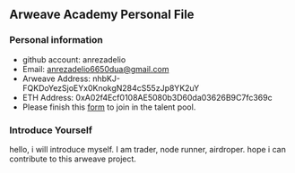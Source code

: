 ## Arweave Academy Personal File

### Personal information

- github account: anrezadelio
- Email: anrezadelio6650dua@gmail.com
- Arweave Address: nhbKJ-FQKDoYezSjoEYx0KnokgN284cS55zJp8YK2uY
- ETH Address: 0xA02f4Ecf0108AE5080b3D60da03626B9C7fc369c
- Please finish this [form](https://docs.google.com/forms/d/e/1FAIpQLSfWA5fIIcBgmRppm3jNz5vmf9Mai_QMVil-2pO4r7YKn_Zhtw/viewform?usp=sf_link) to join in the talent pool.

### Introduce Yourself

hello, i will introduce myself. I am trader, node runner, airdroper. hope i can contribute to this arweave project.
